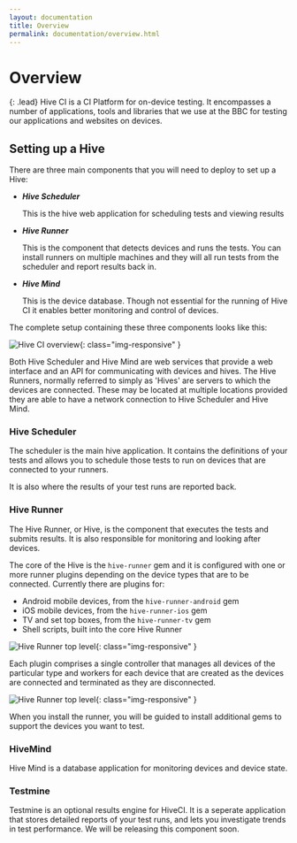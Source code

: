 ```yaml
---
layout: documentation
title: Overview
permalink: documentation/overview.html
---
```


# Overview

{: .lead}
Hive CI is a CI Platform for on-device testing. It encompasses a number of
applications, tools and libraries that we use at the BBC for testing our
applications and websites on devices.

## Setting up a Hive

There are three main components that you will need to deploy to set up a Hive:

*   ***Hive Scheduler***

    This is the hive web application for scheduling tests and viewing results

*   ***Hive Runner***

    This is the component that detects devices and runs the tests. You can install
runners on multiple machines and they will all run tests from the scheduler and
report results back in.

*   ***Hive Mind***

    This is the device database. Though not essential for the running of Hive
CI it enables better monitoring and control of devices.

The complete setup containing these three components looks like this:

![Hive CI overview](/hive-ci/images/full-hive-ci.png){: class="img-responsive" }

Both Hive Scheduler and Hive Mind are web services that provide a web interface
and an API for communicating with devices and hives. The Hive Runners, normally
referred to simply as 'Hives' are servers to which the devices are connected.
These may be located at multiple locations provided they are able to have a
network connection to Hive Scheduler and Hive Mind.

### Hive Scheduler

The scheduler is the main hive application. It contains the definitions of your
tests and allows you to schedule those tests to run on devices that are connected
to your runners.

It is also where the results of your test runs are reported back.

### Hive Runner

The Hive Runner, or Hive, is the component that executes the tests and submits
results. It is also responsible for monitoring and looking after devices.

The core of the Hive is the `hive-runner` gem and it is configured with one or
more runner plugins depending on the device types that are to be connected.
Currently there are plugins for:

* Android mobile devices, from the `hive-runner-android` gem
* iOS mobile devices, from the `hive-runner-ios` gem
* TV and set top boxes, from the `hive-runner-tv` gem
* Shell scripts, built into the core Hive Runner

![Hive Runner top level](/hive-ci/images/hive-runner.png){: class="img-responsive" }

Each plugin comprises a single controller that manages all devices of the
particular type and workers for each device that are created as the devices
are connected and terminated as they are disconnected.

![Hive Runner top level](/hive-ci/images/hive-runner-and-plugin-details.png){: class="img-responsive" }

When you install the runner, you will be guided to install additional gems to
support the devices you want to test.

### HiveMind

Hive Mind is a database application for monitoring devices and device state.

### Testmine

Testmine is an optional results engine for HiveCI. It is a seperate application
that stores detailed reports of your test runs, and lets you investigate trends
in test performance. We will be releasing this component soon.

